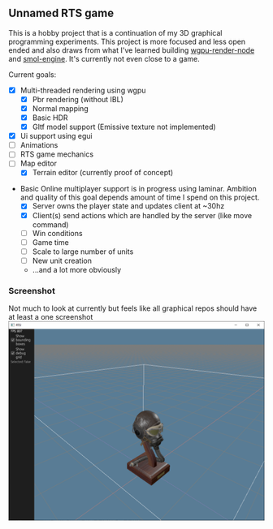 
## Unnamed RTS game
This is a hobby project that is a continuation of my 3D graphical programming experiments. This project is more focused and less open ended and also draws from what I've learned building [wgpu-render-node](https://github.com/Nehliin/wgpu-render-node/blob/master/Cargo.toml) and [smol-engine](https://github.com/Nehliin/smol-engine). It's currently not even close to a game.


Current goals:
- [x] Multi-threaded rendering using wgpu
  - [x] Pbr rendering (without IBL)
  - [x] Normal mapping 
  - [x] Basic HDR 
  - [x] Gltf model support (Emissive texture not implemented)
- [x] Ui support using egui
- [ ] Animations
- [ ] RTS game mechanics
- [ ] Map editor
  - [x] Terrain editor (currently proof of concept)
-  Basic Online multiplayer support is in progress using laminar. Ambition and quality of this goal depends amount of time I spend on this project. 
   - [x] Server owns the player state and updates client at ~30hz
   - [x] Client(s) send actions which are handled by the server (like move command) 
   - [ ] Win conditions
   - [ ] Game time
   - [ ] Scale to large number of units
   - [ ] New unit creation  
   - ...and a lot more obviously 

### Screenshot 
Not much to look at currently but feels like all graphical repos should have at least a one screenshot
![Alt text](rts.png?raw=true "A screenshot")